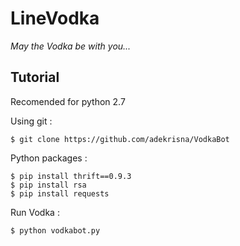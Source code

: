 # LineVodka
_May the Vodka be with you..._

Tutorial
------
Recomended for python 2.7

Using git :

    $ git clone https://github.com/adekrisna/VodkaBot

Python packages :

    $ pip install thrift==0.9.3
    $ pip install rsa
    $ pip install requests

Run Vodka :

    $ python vodkabot.py
